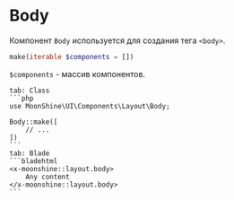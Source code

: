 # Body

Компонент `Body` используется для создания тега `<body>`.

```php
make(iterable $components = [])
```

`$components` - массив компонентов.

~~~tabs
tab: Class
```php
use MoonShine\UI\Components\Layout\Body;

Body::make([
    // ...
])
```
tab: Blade
```bladehtml
<x-moonshine::layout.body>
    Any content
</x-moonshine::layout.body>
```
~~~

